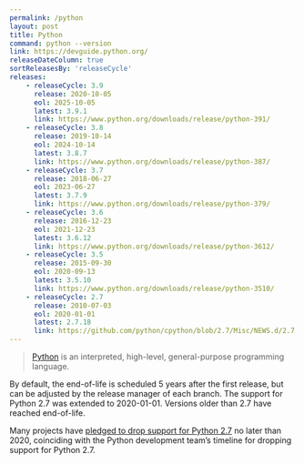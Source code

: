 ```yaml
---
permalink: /python
layout: post
title: Python
command: python --version
link: https://devguide.python.org/
releaseDateColumn: true
sortReleasesBy: 'releaseCycle'
releases:
    - releaseCycle: 3.9
      release: 2020-10-05
      eol: 2025-10-05
      latest: 3.9.1
      link: https://www.python.org/downloads/release/python-391/
    - releaseCycle: 3.8
      release: 2019-10-14
      eol: 2024-10-14
      latest: 3.8.7
      link: https://www.python.org/downloads/release/python-387/
    - releaseCycle: 3.7
      release: 2018-06-27
      eol: 2023-06-27
      latest: 3.7.9
      link: https://www.python.org/downloads/release/python-379/
    - releaseCycle: 3.6
      release: 2016-12-23
      eol: 2021-12-23
      latest: 3.6.12
      link: https://www.python.org/downloads/release/python-3612/
    - releaseCycle: 3.5
      release: 2015-09-30
      eol: 2020-09-13
      latest: 3.5.10
      link: https://www.python.org/downloads/release/python-3510/
    - releaseCycle: 2.7
      release: 2010-07-03
      eol: 2020-01-01
      latest: 2.7.18
      link: https://github.com/python/cpython/blob/2.7/Misc/NEWS.d/2.7.18rc1.rst
---
```


> [Python](https://www.python.org/) is an interpreted, high-level, general-purpose programming language.

By default, the end-of-life is scheduled 5 years after the first release, but can be adjusted by the release manager of each branch. The support for Python 2.7 was extended to 2020-01-01. Versions older than 2.7 have reached end-of-life.

Many projects have [pledged to drop support for Python 2.7](https://python3statement.org/) no later than 2020, coinciding with the Python development team’s timeline for dropping support for Python 2.7.
